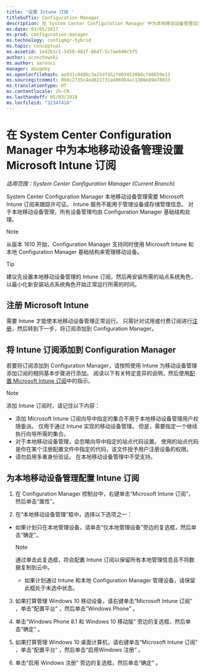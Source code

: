 ```yaml
---
title: '设置 Intune 订阅 '
titleSuffix: Configuration Manager
description: 在 System Center Configuration Manager 中为本地移动设备管理设置 Intune 订阅。
ms.date: 03/05/2017
ms.prod: configuration-manager
ms.technology: configmgr-hybrid
ms.topic: conceptual
ms.assetid: 1e42b1c1-3d58-481f-8647-5c7ae640c5f5
author: aczechowski
ms.author: aaroncz
manager: dougeby
ms.openlocfilehash: aa931c848bc3a25df452f8034530b6c740659e12
ms.sourcegitcommit: 0b0c2735c4ed822731ae069b4cc1380e89e78933
ms.translationtype: HT
ms.contentlocale: zh-CN
ms.lasthandoff: 05/03/2018
ms.locfileid: "32347410"
---
```

# <a name="set-up-a-microsoft-intune-subscription-for-on-premises-mobile-device-management-in-system-center-configuration-manager"></a>在 System Center Configuration Manager 中为本地移动设备管理设置 Microsoft Intune 订阅

*适用范围：System Center Configuration Manager (Current Branch)*

System Center Configuration Manager 本地移动设备管理需要 Microsoft Intune 订阅来跟踪许可证。 Intune 服务不能用于管理设备或存储管理信息。 对于本地移动设备管理，所有设备管理均由 Configuration Manager 基础结构处理。  

> [!NOTE]  
> 从版本 1610 开始，Configuration Manager 支持同时使用 Microsoft Intune 和本地 Configuration Manager 基础结构来管理移动设备。   

> [!TIP]  
>  建议先设置本地移动设备管理的 Intune 订阅，然后再安装所需的站点系统角色，以最小化新安装站点系统角色开始正常运行所需的时间。  

##  <a name="sign-up-for-microsoft-intune"></a>注册 Microsoft Intune  
 需要 Intune 才能使本地移动设备管理正常运行。 只需针对试用或付费订阅进行[注册](http://www.microsoft.com/en-us/server-cloud/products/microsoft-intune/)，然后转到下一步，将订阅添加到 Configuration Manager。  

##  <a name="add-the-intune-subscription-to-configuration-manager"></a>将 Intune 订阅添加到 Configuration Manager  
 若要将订阅添加到 Configuration Manager，请按照使用 Intune 为移动设备管理添加订阅的相同基本步骤进行添加。 阅读以下有关特定差异的说明，然后使用[配置 Microsoft Intune 订阅](../deploy-use/configure-intune-subscription.md)中的指示。  

> [!NOTE]  
>  添加 Intune 订阅时，请记住以下内容：  
>   
>  -   添加 Microsoft Intune 订阅向导中指定的集合不用于本地移动设备管理用户权限委派。 仅用于通过 Intune 实现的移动设备管理。 但是，需要指定一个继续执行向导所需的集合。  
> -   对于本地移动设备管理，会忽略向导中指定的站点代码设置。 使用的站点代码是你在某个注册配置文件中指定的代码，该文件授予用户注册设备的权限。  
> -   请勿启用多重身份验证。 在本地移动设备管理中不受支持。  

##  <a name="configure-the-intune-subscription-for-on-premises-mobile-device-management"></a>为本地移动设备管理配置 Intune 订阅  

1.  在 Configuration Manager 控制台中，右键单击“Microsoft Intune 订阅”，然后单击“属性”。  

2.  在“本地移动设备管理”框中，选择以下选项之一：

  - 如果计划只在本地管理设备，请单击“仅本地管理设备”旁边的复选框，然后单击“确定”。  

      > [!NOTE]  
      >  通过单击此复选框，将会配置 Intune 订阅以保留所有本地管理信息且不将数据复制到云中。  

    - 如果计划通过 Intune 和本地 Configuration Manager 管理设备，请保留此框处于未选中状态。

3.  如果打算管理 Windows 10 移动设备，请右键单击“Microsoft Intune 订阅” ，单击“配置平台” ，然后单击“Windows Phone”  。  

4.  单击“Windows Phone 8.1 和 Windows 10 移动版” 旁边的复选框，然后单击“确定” 。  

5.  如果打算管理 Windows 10 桌面计算机，请右键单击“Microsoft Intune 订阅” ，单击“配置平台” ，然后单击“启用Windows 注册” 。  

6.  单击“启用 Windows 注册” 旁边的复选框，然后单击“确定” 。  
